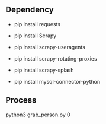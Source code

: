 ## Dependency 
* pip install requests
* pip install Scrapy
* pip install scrapy-useragents
* pip install scrapy-rotating-proxies

* pip install scrapy-splash
* pip install mysql-connector-python

## Process
python3 grab_person.py 0
